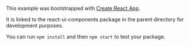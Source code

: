 This example was bootstrapped with [Create React App](https://github.com/facebook/create-react-app).

It is linked to the react-ui-components package in the parent directory for development purposes.

You can run `npm install` and then `npm start` to test your package.

